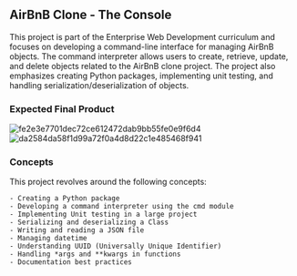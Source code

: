 ## AirBnB Clone - The Console
This project is part of the Enterprise Web Development curriculum and focuses on developing a command-line interface for managing AirBnB objects. The command interpreter allows users to create, retrieve, update, and delete objects related to the AirBnB clone project. The project also emphasizes creating Python packages, implementing unit testing, and handling serialization/deserialization of objects.

### Expected Final Product

![fe2e3e7701dec72ce612472dab9bb55fe0e9f6d4](https://github.com/GChukwudi/alu-AirBnB_clone/assets/127259967/d50f3205-02c6-4adb-83f8-acc712500c5c)
![da2584da58f1d99a72f0a4d8d22c1e485468f941](https://github.com/GChukwudi/alu-AirBnB_clone/assets/127259967/e3845f50-84a8-461d-8557-f0f495f1a8c4)


### Concepts
This project revolves around the following concepts:
```
- Creating a Python package
- Developing a command interpreter using the cmd module
- Implementing Unit testing in a large project
- Serializing and deserializing a Class
- Writing and reading a JSON file
- Managing datetime
- Understanding UUID (Universally Unique Identifier)
- Handling *args and **kwargs in functions
- Documentation best practices
```
